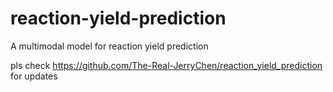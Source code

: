# reaction-yield-prediction

A multimodal model for reaction yield prediction

pls check https://github.com/The-Real-JerryChen/reaction_yield_prediction for updates
